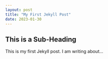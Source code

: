```yaml
---
layout: post
title: "My First Jekyll Post"
date: 2023-01-30 
---
```


## This is a Sub-Heading

This is my first Jekyll post. I am writing about...


